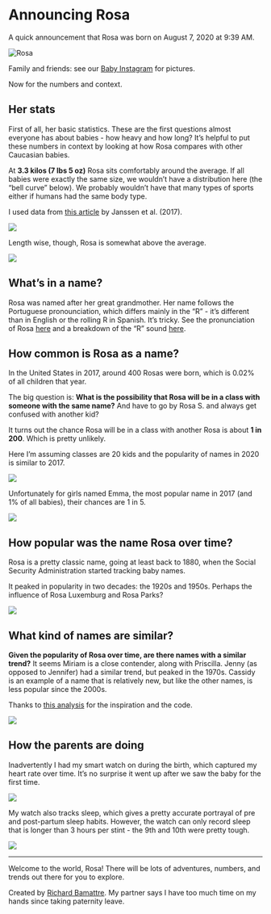Announcing Rosa
================

A quick announcement that Rosa was born on August 7, 2020 at 9:39 AM.

![Rosa](https://github.com/bamattre/babyrosa/blob/master/rosa2.png)

Family and friends: see our [Baby
Instagram](https://www.instagram.com/bamacchetti/) for pictures.

Now for the numbers and context.

## Her stats

First of all, her basic statistics. These are the first questions almost
everyone has about babies - how heavy and how long? It’s helpful to put
these numbers in context by looking at how Rosa compares with other
Caucasian babies.

At **3.3 kilos (7 lbs 5 oz)** Rosa sits comfortably around the average.
If all babies were exactly the same size, we wouldn’t have a
distribution here (the “bell curve” below). We probably wouldn’t have
that many types of sports either if humans had the same body type.

I used data from [this
article](https://www.ncbi.nlm.nih.gov/pmc/articles/PMC2802014/) by
Janssen et al. (2017).

![](announcing_rosa_files/figure-gfm/weight-1.png)<!-- -->

Length wise, though, Rosa is somewhat above the average.

![](announcing_rosa_files/figure-gfm/length-1.png)<!-- -->

## What’s in a name?

Rosa was named after her great grandmother. Her name follows the
Portuguese pronounciation, which differs mainly in the “R” - it’s
different than in English or the rolling R in Spanish. It’s tricky. See
the pronunciation of Rosa
[here](https://www.infopedia.pt/dicionarios/lingua-portuguesa/rosa) and
a breakdown of the “R” sound [here](https://youtu.be/3jdovKE2f4I?t=366).

## How common is Rosa as a name?

In the United States in 2017, around 400 Rosas were born, which is 0.02%
of all children that year.

The big question is: **What is the possibility that Rosa will be in a
class with someone with the same name?** And have to go by Rosa S. and
always get confused with another kid?

It turns out the chance Rosa will be in a class with another Rosa is
about **1 in 200**. Which is pretty unlikely.

Here I’m assuming classes are 20 kids and the popularity of names in
2020 is similar to 2017.

![](announcing_rosa_files/figure-gfm/common%20name-1.png)<!-- -->

Unfortunately for girls named Emma, the most popular name in 2017 (and
1% of all babies), their chances are 1 in 5.

![](announcing_rosa_files/figure-gfm/common%20name%202-1.png)<!-- -->

## How popular was the name Rosa over time?

Rosa is a pretty classic name, going at least back to 1880, when the
Social Security Administration started tracking baby names.

It peaked in popularity in two decades: the 1920s and 1950s. Perhaps the
influence of Rosa Luxemburg and Rosa Parks?

![](announcing_rosa_files/figure-gfm/name-1.png)<!-- -->

## What kind of names are similar?

**Given the popularity of Rosa over time, are there names with a similar
trend?** It seems Miriam is a close contender, along with Priscilla.
Jenny (as opposed to Jennifer) had a similar trend, but peaked in the
1970s. Cassidy is an example of a name that is relatively new, but like
the other names, is less popular since the 2000s.

Thanks to [this analysis](https://rpubs.com/jalapic/babynames) for the
inspiration and the code.

![](announcing_rosa_files/figure-gfm/comparable%20names-1.png)<!-- -->

## How the parents are doing

Inadvertently I had my smart watch on during the birth, which captured
my heart rate over time. It’s no surprise it went up after we saw the
baby for the first time.

![](announcing_rosa_files/figure-gfm/hr-1.png)<!-- -->

My watch also tracks sleep, which gives a pretty accurate portrayal of
pre and post-partum sleep habits. However, the watch can only record
sleep that is longer than 3 hours per stint - the 9th and 10th were
pretty tough.

![](announcing_rosa_files/figure-gfm/sleep-1.png)<!-- -->

-----

Welcome to the world, Rosa\! There will be lots of adventures, numbers,
and trends out there for you to explore.

Created by [Richard Bamattre](https://twitter.com/rbamattre). My partner
says I have too much time on my hands since taking paternity leave.
